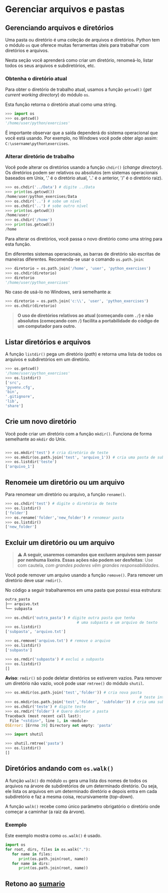 # Gerenciar arquivos e pastas

## Gerenciando arquivos e diretórios

Uma pasta ou diretório é uma coleção de arquivos e diretórios. Python tem o módulo `os` que oferece muitas ferramentas úteis para trabalhar com diretórios e arquivos.

Nesta seção você aprenderá como criar um diretório, renomeá-lo, listar todos os seus arquivos e subdiretórios, etc.

### Obtenha o diretório atual

Para obter o diretório de trabalho atual, usamos a função `getcwd()` (_get current working directory_) do módulo `os`.

Esta função retorna o diretório atual como uma string.

``` python
>>> import os
>>> os.getcwd()
'/home/user/python/exercises'
```

É importante observar que a saída dependerá do sistema operacional que você está usando. Por exemplo, no Windows você pode obter algo assim: `C:\username\python\exercises`.

### Alterar diretório de trabalho

Você pode alterar os diretórios usando a função `chdir()` (_change directory_). Os diretórios podem ser relativos ou absolutos (em sistemas operacionais baseados em Unix, '.' é o diretório atual, '..' é o anterior, '/' é o diretório raiz).

``` python
>>> os.chdir('../Data') # digite ../Data
>>> print(os.getcwd())
/home/user/python_exercises/Data
>>> os.chdir('..') # sobe um nível
>>> os.chdir('..') # sobe outro nível
>>> print(os.getcwd())
/home/user/
>>> os.chdir('/home')
>>> print(os.getcwd())
/home
```

Para alterar os diretórios, você passa o novo diretório como uma string para esta função.

Em diferentes sistemas operacionais, as barras de diretório são escritas de maneiras diferentes. Recomenda-se usar o comando `os.path.join`:

``` python
>>> diretorio = os.path.join('/home', 'user', 'python_exercises')
>>> os.chdir(diretorio)
>>> diretorio
'/home/user/python_exercises'
```

No caso de usá-lo no Windows, será semelhante a:

``` python
>>> diretorio = os.path.join('c:\\', 'user', 'python_exercises')
>>> os.chdir(diretorio)
```

>**O uso de diretórios relativos ao atual (começando com `./`) e não absolutos (começando com `/`) facilita a portabilidade do código de um computador para outro.**

## Listar diretórios e arquivos

A função `listdir()` pega um diretório (*path*) e retorna uma lista de todos os arquivos e subdiretórios em um diretório.

``` python
>>> os.getcwd()
'/home/user/python_exercises'
>>> os.listdir()
['src', 
'pyvenv.cfg', 
'bin', 
'.gitignore', 
'lib', 
'share']
```

## Crie um novo diretório

Você pode criar um diretório com a função `mkdir()`. Funciona de forma semelhante ao `mkdir` do Unix.

``` python

>>> os.mkdir('test') # cria diretório de teste
>>> os.mkdir(os.path.join('test', 'arquivo_1')) # cria uma pasta de subdiretório dentro de test
>>> os.listdir('teste')
['arquivo_1']
```

## Renomeie um diretório ou um arquivo

Para renomear um diretório ou arquivo, a função `rename()`.

``` python
>>> os.chdir('test') # digite o diretório de teste
>>> os.listdir()
['folder']
>>> os.rename('folder','new_folder') # renomear pasta
>>> os.listdir()
['new_folder']
```

## Excluir um diretório ou um arquivo

> :warning: **A seguir, usaremos comandos que excluem arquivos sem passar por nenhuma lixeira. Essas ações não podem ser desfeitas**: Use com cautela, _com grandes poderes vêm grandes responsabilidades_.

Você pode remover um arquivo usando a função `remove()`. Para remover um diretório deve usar `rmdir()`.

No código a seguir trabalharemos em uma pasta que possui essa estrutura:

```bash
outra_pasta
├── arquivo.txt
└── subpasta
```

``` python
>>> os.chdir('outra_pasta') # digite outra pasta que tenha
                                # uma subpasta e um arquivo de texto
>>> os.listdir()
['subpasta', 'arquivo.txt']

>>> os.remove('arquivo.txt') # remove o arquivo
>>> os.listdir()
['subpasta']

>>> os.rmdir('subpasta') # exclui a subpasta
>>> os.listdir()
[]
```

**Aviso**: `rmdir()` só pode deletar diretórios se estiverem vazios.
Para remover um diretório não vazio, você pode usar `rmtree()` do módulo `shutil`.

``` python
>>> os.mkdir(os.path.join('test','folder')) # cria nova pasta
                                                            # teste interno
>>> os.mkdir(os.path.join('test','folder', 'subfolder')) # cria uma subpasta na pasta
>>> os.chdir('teste') # digite teste
>>> os.rmdir('folder') # Quero deletar a pasta
Traceback (most recent call last):
  File "<stdin>", line 1, in <module>
OSError: [Errno 39] Directory not empty: 'pasta'

>>> import shutil

>>> shutil.rmtree('pasta')
>>> os.listdir()
[]
```

## Diretórios andando com `os.walk()`

A função `walk()` do módulo `os` gera uma lista dos nomes de todos os arquivos na árvore de subdiretórios de um determinado diretório. Ou seja, ele lista os arquivos em um determinado diretório e depois entra em cada subdiretório e faz a mesma coisa, recursivamente (_top-down_).

A função `walk()` recebe como único parâmetro obrigatório o diretório onde começar a caminhar (a raiz da árvore).

### Exemplo

Este exemplo mostra como `os.walk()` é usado.

```python
import os
for root, dirs, files in os.walk("."):
   for name in files:
      print(os.path.join(root, name))
   for name in dirs:
      print(os.path.join(root, name))
```

## Retono ao [sumario](./00_Resumo.md)